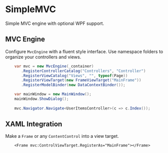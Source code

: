 # SimpleMVC
Simple MVC engine with optional WPF support.

## MVC Engine
Configure `MvcEngine` with a fluent style interface. Use namespace folders to organize your controllers and views. 

```C#
    var mvc = new MvcEngine(_container)
       .RegisterControllerCatalog("Controllers", "Controller")
       .RegisterViewCatalog("Views", "", typeof(Page))
       .RegisterViewTarget(new FrameViewTarget("MainFrame"))
       .RegisterModelBinder(new DataContextBinder());

    var mainWindow = new MainWindow();
    mainWindow.ShowDialog();
    
    mvc.Navigator.Navigate<UserItemsController>(c => c.Index());
```

## XAML Integration
Make a `Frame` or any `ContentControl` into a view target.

```XAML
    <Frame mvc:ControlViewTarget.RegisterAs="MainFrame"></Frame>
```

